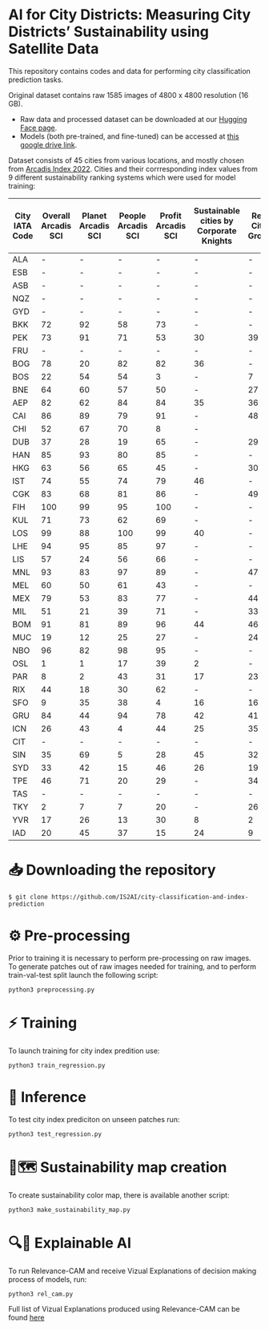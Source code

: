 # AI for City Districts: Measuring City Districts’ Sustainability using Satellite Data

This repository contains codes and data for performing city classification prediction tasks.

Original dataset contains raw 1585 images of 4800 x 4800 resolution (16 GB). 
- Raw data and processed dataset can be downloaded at our [Hugging Face page](https://huggingface.co/datasets/issai/SCI_prediction).
- Models (both pre-trained, and fine-tuned) can be accessed at [this google drive link](https://drive.google.com/drive/folders/1-7C7YY3ejCsLZlXKM5o0E8kT5IY2ROyK?usp=sharing).

Dataset consists of 45 cities from various locations, and mostly chosen from [Arcadis Index 2022](https://www.arcadis.com/en/knowledge-hub/perspectives/global/sustainable-cities-index). Cities and their corrresponding index values from 9 different sustainability ranking systems which were used for model training:

| City IATA Code | Overall Arcadis SCI | Planet Arcadis SCI | People Arcadis SCI | Profit Arcadis SCI | Sustainable cities by Corporate Knights | Resilient Cities by Grosvenor | Global Cities by AT Kearney | European Green City Index | US and Canada Green City Index |
|----------------|---------------------|--------------------|--------------------|--------------------|-----------------------------------------|-------------------------------|-----------------------------|---------------------------|--------------------------------|
| ALA            | -                   | -                  | -                  | -                  | -                                       | -                             | 118                         | -                         | -                              |
| ESB            | -                   | -                  | -                  | -                  | -                                       | -                             | 86                          | -                         | -                              |
| ASB            | -                   | -                  | -                  | -                  | -                                       | -                             | -                           | -                         | -                              |
| NQZ            | -                   | -                  | -                  | -                  | -                                       | -                             | 128                         | -                         | -                              |
| GYD            | -                   | -                  | -                  | -                  | -                                       | -                             | -                           | -                         | -                              |
| BKK            | 72                  | 92                 | 58                 | 73                 | -                                       | -                             | 35                          | -                         | -                              |
| PEK            | 73                  | 91                 | 71                 | 53                 | 30                                      | 39                            | 6                           | -                         | -                              |
| FRU            | -                   | -                  | -                  | -                  | -                                       | -                             | -                           | -                         | -                              |
| BOG            | 78                  | 20                 | 82                 | 82                 | 36                                      | -                             | 63                          | -                         | -                              |
| BOS            | 22                  | 54                 | 54                 | 3                  | -                                       | 7                             | 21                          | -                         | 6                              |
| BNE            | 64                  | 60                 | 57                 | 50                 | -                                       | 27                            | -                           | -                         | -                              |
| AEP            | 82                  | 62                 | 84                 | 84                 | 35                                      | 36                            | 32                          | -                         | -                              |
| CAI            | 86                  | 89                 | 79                 | 91                 | -                                       | 48                            | 59                          | -                         | -                              |
| CHI            | 52                  | 67                 | 70                 | 8                  | -                                       |                               | 8                           | -                         | 11                             |
| DUB            | 37                  | 28                 | 19                 | 65                 | -                                       | 29                            | 45                          | 21                        | -                              |
| HAN            | 85                  | 93                 | 80                 | 85                 | -                                       | -                             | -                           | -                         | -                              |
| HKG            | 63                  | 56                 | 65                 | 45                 | -                                       | 30                            | 7                           | -                         | -                              |
| IST            | 74                  | 55                 | 74                 | 79                 | 46                                      | -                             | 27                          | 25                        | -                              |
| CGK            | 83                  | 68                 | 81                 | 86                 | -                                       | 49                            | 67                          | -                         | -                              |
| FIH            | 100                 | 99                 | 95                 | 100                | -                                       | -                             | 136                         | -                         | -                              |
| KUL            | 71                  | 73                 | 62                 | 69                 | -                                       | -                             | -                           | -                         | -                              |
| LOS            | 99                  | 88                 | 100                | 99                 | 40                                      | -                             | 113                         | -                         | -                              |
| LHE            | 94                  | 95                 | 85                 | 97                 | -                                       | -                             | 127                         | -                         | -                              |
| LIS            | 57                  | 24                 | 56                 | 66                 | -                                       | -                             | 46                          | 18                        | -                              |
| MNL            | 93                  | 83                 | 97                 | 89                 | -                                       | 47                            | 69                          | -                         | -                              |
| MEL            | 60                  | 50                 | 61                 | 43                 | -                                       | -                             | 12                          | -                         | -                              |
| MEX            | 79                  | 53                 | 83                 | 77                 | -                                       | 44                            | 31                          | -                         | -                              |
| MIL            | 51                  | 21                 | 39                 | 71                 | -                                       | 33                            | 44                          | -                         | -                              |
| BOM            | 91                  | 81                 | 89                 | 96                 | 44                                      | 46                            | 62                          | -                         | -                              |
| MUC            | 19                  | 12                 | 25                 | 27                 | -                                       | 24                            | 26                          | -                         | -                              |
| NBO            | 96                  | 82                 | 98                 | 95                 | -                                       | -                             | 89                          | -                         | -                              |
| OSL            | 1                   | 1                  | 17                 | 39                 | 2                                       | -                             | 54                          | 3                         | -                              |
| PAR            | 8                   | 2                  | 43                 | 31                 | 17                                      | 23                            | 3                           | 10                        | -                              |
| RIX            | 44                  | 18                 | 30                 | 62                 | -                                       | -                             | -                           | 15                        | -                              |
| SFO            | 9                   | 35                 | 38                 | 4                  | 16                                      | 16                            | 11                          | -                         | 1                              |
| GRU            | 84                  | 44                 | 94                 | 78                 | 42                                      | 41                            | 40                          | -                         | -                              |
| ICN            | 26                  | 43                 | 4                  | 44                 | 25                                      | 35                            | 17                          | -                         | -                              |
| CIT            | -                   | -                  | -                  | -                  | -                                       | -                             | -                           | -                         | -                              |
| SIN            | 35                  | 69                 | 5                  | 28                 | 45                                      | 32                            | 9                           | -                         | -                              |
| SYD            | 33                  | 42                 | 15                 | 46                 | 26                                      | 19                            | 15                          | -                         | -                              |
| TPE            | 46                  | 71                 | 20                 | 29                 | -                                       | 34                            | 49                          | -                         | -                              |
| TAS            | -                   | -                  | -                  | -                  | -                                       | -                             | -                           | -                         | -                              |
| TKY            | 2                   | 7                  | 7                  | 20                 | -                                       | 26                            | 4                           | -                         | -                              |
| YVR            | 17                  | 26                 | 13                 | 30                 | 8                                       | 2                             | 39                          | -                         | 2                              |
| IAD            | 20                  | 45                 | 37                 | 15                 | 24                                      | 9                             | 14                          | -                         | 8                              |




# 📥 Downloading the repository

```
$ git clone https://github.com/IS2AI/city-classification-and-index-prediction
```

# ⚙️ Pre-processing 

Prior to training it is necessary to perform pre-processing on raw images. To generate patches out of raw images needed for training, and to perform train-val-test split launch the following script:

```
python3 preprocessing.py
```

# ⚡ Training

To launch training for city index predition use:
```
python3 train_regression.py
```

# 🎯 Inference

To test city index prediciton on unseen patches run:
```
python3 test_regression.py
```

# 🌱🗺️ Sustainability map creation

To create sustainability color map, there is available another script:

```
python3 make_sustainability_map.py
```

# 🔍🤖 Explainable AI

To run Relevance-CAM and receive Vizual Explanations of decision making process of models, run:

```
python3 rel_cam.py
```

Full list of Vizual Explanations produced using Relevance-CAM can be found [here](https://drive.google.com/drive/folders/1E-PdSc0JoByzvo4230AOaYD6hte7SWUY?usp=share_link)

